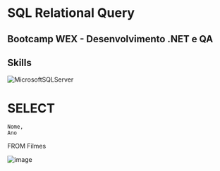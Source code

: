 # SQL Relational Query

## Bootcamp WEX - Desenvolvimento .NET e QA

## Skills
![MicrosoftSQLServer](https://img.shields.io/badge/Microsoft%20SQL%20Server-CC2927?style=for-the-badge&logo=microsoft%20sql%20server&logoColor=white)

# SELECT 
	Nome, 
	Ano 
FROM Filmes

![image](https://github.com/jessicacosta07/SQL-relational-query/assets/65916297/0b65a8c4-9d7f-403b-9c77-f31f435747c4)
